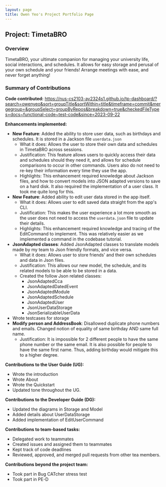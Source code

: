 ```yaml
---
layout: page
title: Owen Yeo's Project Portfolio Page
---
```


## Project: TimetaBRO

### Overview

TimetaBRO, your ultimate companion for managing your university life, social interactions, and schedules. It allows for easy storage and perusal of your own schedule and your friends! Arrange meetings with ease, and never forget anything!

### Summary of Contributions

**Code contributed:**
https://nus-cs2103-ay2324s1.github.io/tp-dashboard/?search=owenyeo&sort=groupTitle&sortWithin=title&timeframe=commit&mergegroup=&groupSelect=groupByRepos&breakdown=true&checkedFileTypes=docs~functional-code~test-code&since=2023-09-22

**Enhancements implemented:**
* **New Feature**: Added the ability to store user data, such as birthdays and schedules. It is stored in a Jackson file `userdata.json`
    * What it does: Allows the user to store their own data and schedules in TimetaBRO across sessions.
    * Justification: This feature allows users to quickly access their data and schedules should they need it, and allows for schedule comparisons to occur in other commands. Users also do not need to re-key their information every time they use the app.
    * Highlights: This enhancement required knowledge about Jackson files, and how to convert models into JSON adapted versions to save on a hard disk. It also required the implementation of a user class. It took me quite long for this.
* **New Feature**: Added ability to edit user data stored in the app itself.
    * What it does: Allows user to edit saved data straight from the app's CLI.
    * Justification: This makes the user experience a lot more smooth as the user does not need to access the `userdata.json` file to update their details.
    * Highlights: This enhancement required knowledge and tracing of the EditCommand to implement. This was relatively easier as we implemented a command in the codebase tutorial.
* **JsonAdapted classes**: Added JsonAdapted classes to translate models made by my team to Json friendly formats, and vice versa.
    * What it does: Allows user to store friends' and their own schedules and data in Json files.
    * Justification: This allows our new model, the schedule, and its related models to be able to be stored in a data.
    * Created the follow Json related classes:
        * JsonAdaptedCca
        * JsonAdaptedDatedEvent
        * JsonAdaptedModule
        * JsonAdaptedSchedule
        * JsonAdaptedUser
        * JsonUserDataStorage
        * JsonSerializableUserData
* Wrote testcases for storage
* **Modify person and AddressBook**: Disallowed duplicate phone numbers and emails. Changed notion of equality of same birthday AND same full name.
    * Justification: It is impossible for 2 different people to have the same phone number or the same email. It is also possible for people to have the same first name. Thus, adding birthday would mitigate this to a higher degree.


**Contributions to the User Guide (UG):**
* Wrote the introduction
* Wrote About
* Wrote the Quickstart
* Updated tone throughout the UG.

**Contributions to the Developer Guide (DG):**
* Updated the diagrams in Storage and Model
* Added details about UserDataStorage
* Added implementation of EditUserCommand

**Contributions to team-based tasks:**
* Delegated work to teammates
* Created issues and assigned them to teammates
* Kept track of code deadlines
* Reviewed, approved, and merged pull requests from other tea members.

**Contributions beyond the project team:**
* Took part in Bug CATcher stress test
* Took part in PE-D
